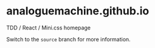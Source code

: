 # analoguemachine.github.io
TDD / React / Mini.css homepage

Switch to the `source` branch for more information.

